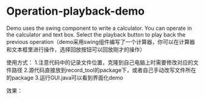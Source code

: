 # Operation-playback-demo
Demo uses the swing component to write a calculator. You can operate in the calculator and text box. Select the playback button to play back the previous operation（demo采用swing组件编写了一个计算器，你可以在计算器和文本框里进行操作，选择回放按钮可以回放刚才的操作）

使用方式：
1.注意代码中的记录文件位置，克隆到自己电脑上时需要修改对应的文件路径
2.源代码直接放到record_tool的package下，或者自己手动改写文件所在的package
3.运行GUI.java可以看到界面化demo

效果：
